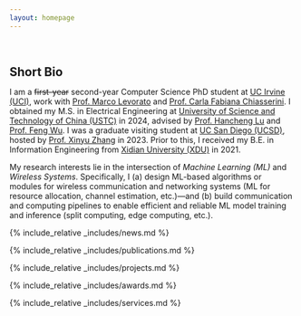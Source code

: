 ```yaml
---
layout: homepage
---
```


<h1 id="about-me"></h1>

<h2 style="margin: 60px 0px 10px;">Short Bio</h2>

[//]: # ( I worked as a research intern with [Prof. Hamid Sadjadpour]&#40;https://users.soe.ucsc.edu/~hamid/&#41; and [Prof. Zouheir Rezki]&#40;https://sites.google.com/site/zouheirrezki/home?authuser=0&#41; at [UC Santa Cruz &#40;UCSC&#41;]&#40;https://engineering.ucsc.edu/departments/electrical-and-computer-engineering/&#41; in 2022.)
I am a ~~first-year~~ second-year Computer Science PhD student at [UC Irvine (UCI)](https://ics.uci.edu/), work with [Prof. Marco Levorato](https://iasl.ics.uci.edu/people/marco-levorato/) and [Prof. Carla Fabiana Chiasserini](https://www.telematica.polito.it/member/carla-fabiana-chiasserini/). I obtained my M.S. in Electrical Engineering at [University of Science and Technology of China (USTC)](https://en.ustc.edu.cn) in 2024, advised by [Prof. Hancheng Lu](http://staff.ustc.edu.cn/~hclu) and [Prof. Feng Wu](https://scholar.google.com/citations?hl=zh-CN&user=5bInRDEAAAAJ).  I was a graduate visiting student at [UC San Diego (UCSD)](https://ece.ucsd.edu/), hosted by [Prof. Xinyu Zhang](http://xyzhang.ucsd.edu/) in 2023. Prior to this, I received my B.E. in Information Engineering from [Xidian University (XDU)](https://en.xidian.edu.cn/) in 2021. 

My research interests lie in the intersection of *Machine Learning (ML)* and *Wireless Systems*. Specifically, I (a) design ML-based algorithms or modules for wireless communication and networking systems (ML for resource allocation, channel estimation, etc.)—and (b) build communication and computing pipelines to enable efficient and reliable ML model training and inference (split computing, edge computing, etc.).


{% include_relative _includes/news.md %}

{% include_relative _includes/publications.md %}

{% include_relative _includes/projects.md %}

{% include_relative _includes/awards.md %}

{% include_relative _includes/services.md %}



